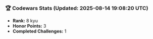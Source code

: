 ### 🏆 Codewars Stats (Updated: 2025-08-14 19:08:20 UTC)

- **Rank:** 8 kyu
- **Honor Points:** 3
- **Completed Challenges:** 1
